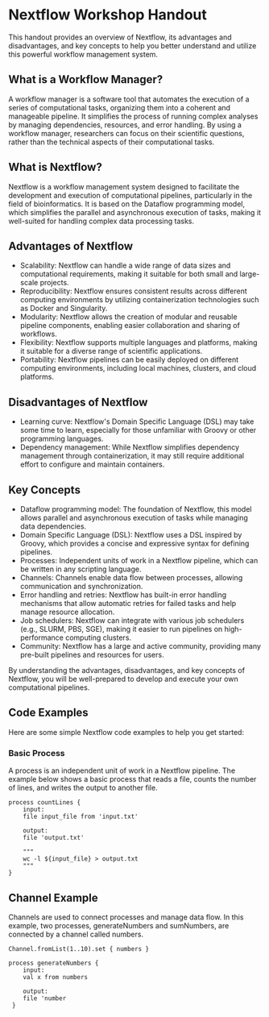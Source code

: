# Nextflow Workshop Handout

This handout provides an overview of Nextflow, its advantages and disadvantages, and key concepts to help you better understand and utilize this powerful workflow management system.

## What is a Workflow Manager?

A workflow manager is a software tool that automates the execution of a series of computational tasks, organizing them into a coherent and manageable pipeline. It simplifies the process of running complex analyses by managing dependencies, resources, and error handling. By using a workflow manager, researchers can focus on their scientific questions, rather than the technical aspects of their computational tasks.

## What is Nextflow?

Nextflow is a workflow management system designed to facilitate the development and execution of computational pipelines, particularly in the field of bioinformatics. It is based on the Dataflow programming model, which simplifies the parallel and asynchronous execution of tasks, making it well-suited for handling complex data processing tasks.

## Advantages of Nextflow

- Scalability: Nextflow can handle a wide range of data sizes and computational requirements, making it suitable for both small and large-scale projects.
- Reproducibility: Nextflow ensures consistent results across different computing environments by utilizing containerization technologies such as Docker and Singularity.
- Modularity: Nextflow allows the creation of modular and reusable pipeline components, enabling easier collaboration and sharing of workflows.
- Flexibility: Nextflow supports multiple languages and platforms, making it suitable for a diverse range of scientific applications.
- Portability: Nextflow pipelines can be easily deployed on different computing environments, including local machines, clusters, and cloud platforms.

## Disadvantages of Nextflow

- Learning curve: Nextflow's Domain Specific Language (DSL) may take some time to learn, especially for those unfamiliar with Groovy or other programming languages.
- Dependency management: While Nextflow simplifies dependency management through containerization, it may still require additional effort to configure and maintain containers.

## Key Concepts

- Dataflow programming model: The foundation of Nextflow, this model allows parallel and asynchronous execution of tasks while managing data dependencies.
- Domain Specific Language (DSL): Nextflow uses a DSL inspired by Groovy, which provides a concise and expressive syntax for defining pipelines.
- Processes: Independent units of work in a Nextflow pipeline, which can be written in any scripting language.
- Channels: Channels enable data flow between processes, allowing communication and synchronization.
- Error handling and retries: Nextflow has built-in error handling mechanisms that allow automatic retries for failed tasks and help manage resource allocation.
- Job schedulers: Nextflow can integrate with various job schedulers (e.g., SLURM, PBS, SGE), making it easier to run pipelines on high-performance computing clusters.
- Community: Nextflow has a large and active community, providing many pre-built pipelines and resources for users.

By understanding the advantages, disadvantages, and key concepts of Nextflow, you will be well-prepared to develop and execute your own computational pipelines.

## Code Examples

Here are some simple Nextflow code examples to help you get started:

### Basic Process

A process is an independent unit of work in a Nextflow pipeline. The example below shows a basic process that reads a file, counts the number of lines, and writes the output to another file.

```nextflow
process countLines {
    input:
    file input_file from 'input.txt'

    output:
    file 'output.txt'

    """
    wc -l ${input_file} > output.txt
    """
}
```
## Channel Example

Channels are used to connect processes and manage data flow. In this example, two processes, generateNumbers and sumNumbers, are connected by a channel called numbers.

```nextflow
Channel.fromList(1..10).set { numbers }

process generateNumbers {
    input:
    val x from numbers

    output:
    file 'number
 }
 ```
